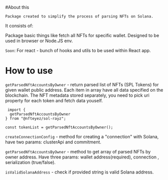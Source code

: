 #About this

`Package created to simplify the process of parsing NFTs on Solana.`

It consists of:

Package basic things like fetch all NFTs for specific wallet. Designed to be used in browser or Node.JS env.

`Soon`: For react - bunch of hooks and utils to be used within React app.

# How to use

`getParsedNftAccountsByOwner` - return parsed list of NFTs (SPL Tokens) for given wallet public address. Each item in array have all data specified on the blockchain. The NFT metadata stored separately, you need to pick uri property for each token and fetch data youself.

```
 import {                                        
  getParsedNftAccountsByOwner                    
} from "@nfteyez/sol-rayz";                      
                                                 
const tokenList = getParsedNftAccountsByOwner();
```

`createConnectionConfig` - method for creating a "connection" with Solana, have two params: clusterApi and commitment.

`getParsedNftAccountsByOwner` - method to get array of parsed NFTs by owner address. Have three params: wallet address(required), connection , serialization (true/false).

`isValidSolanaAddress` - check if provided string is valid Solana address.
